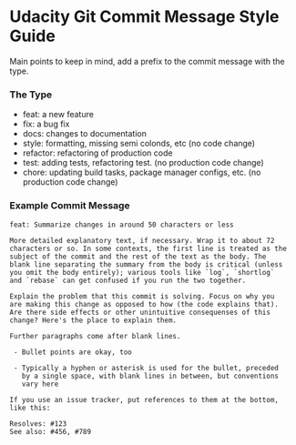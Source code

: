 # Udacity Git Commit Message Style Guide

Main points to keep in mind, add a prefix to the commit message with the type.

### The Type

- feat: a new feature
- fix: a bug fix
- docs: changes to documentation
- style: formatting, missing semi colonds, etc (no code change)
- refactor: refactoring of production code
- test: adding tests, refactoring test. (no production code change)
- chore: updating build tasks, package manager configs, etc. (no production code change)

### Example Commit Message

```
feat: Summarize changes in around 50 characters or less

More detailed explanatory text, if necessary. Wrap it to about 72
characters or so. In some contexts, the first line is treated as the
subject of the commit and the rest of the text as the body. The
blank line separating the summary from the body is critical (unless
you omit the body entirely); various tools like `log`, `shortlog`
and `rebase` can get confused if you run the two together.

Explain the problem that this commit is solving. Focus on why you
are making this change as opposed to how (the code explains that).
Are there side effects or other unintuitive consequenses of this
change? Here's the place to explain them.

Further paragraphs come after blank lines.

 - Bullet points are okay, too

 - Typically a hyphen or asterisk is used for the bullet, preceded
   by a single space, with blank lines in between, but conventions
   vary here

If you use an issue tracker, put references to them at the bottom,
like this:

Resolves: #123
See also: #456, #789
```
